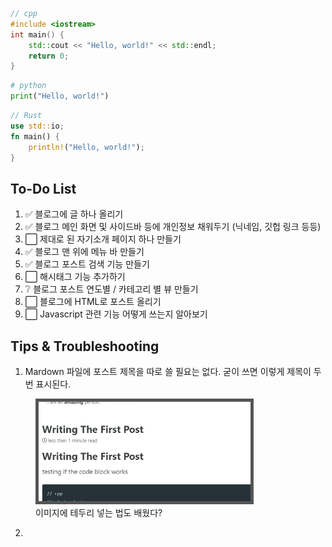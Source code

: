 

```c++
// cpp
#include <iostream>
int main() {
    std::cout << "Hello, world!" << std::endl;
    return 0;
}
```

```py
# python
print("Hello, world!")
```

```rust
// Rust
use std::io;
fn main() {
    println!("Hello, world!");
}
```

## To-Do List

1. ✅ 블로그에 글 하나 올리기 
2. ✅ 블로그 메인 화면 및 사이드바 등에 개인정보 채워두기 (닉네임, 깃헙 링크 등등) 
3. ⬜ 제대로 된 자기소개 페이지 하나 만들기 
4. ✅ 블로그 맨 위에 메뉴 바 만들기 
5. ✅ 블로그 포스트 검색 기능 만들기 
6. ⬜ 해시태그 기능 추가하기 
7. ❔ 블로그 포스트 연도별 / 카테고리 별 뷰 만들기 
8. ⬜ 블로그에 HTML로 포스트 올리기 
9. ⬜ Javascript 관련 기능 어떻게 쓰는지 알아보기 

## Tips & Troubleshooting

1. Mardown 파일에 포스트 제목을 따로 쓸 필요는 없다. 굳이 쓰면 이렇게 제목이 두 번 표시된다.

<figure style="">
    <img src="/assets/images/writing-the-first-post/image.png" alt="Screenshot of blog post upper part wtih duplicated title" style="border: 5px solid #555; width: 80%; text-align: center">
    <figcaption>이미지에 테두리 넣는 법도 배웠다?</figcaption>
</figure>

2. 

